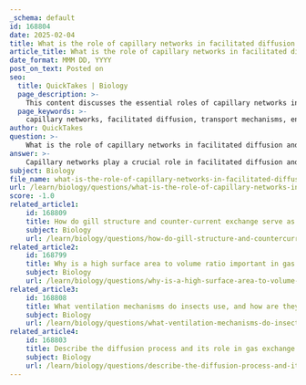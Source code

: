 ```yaml
---
_schema: default
id: 168804
date: 2025-02-04
title: What is the role of capillary networks in facilitated diffusion and transport mechanisms?
article_title: What is the role of capillary networks in facilitated diffusion and transport mechanisms?
date_format: MMM DD, YYYY
post_on_text: Posted on
seo:
  title: QuickTakes | Biology
  page_description: >-
    This content discusses the essential roles of capillary networks in facilitated diffusion and various transport mechanisms, highlighting their importance in cellular function, nutrient delivery, and waste removal in the circulatory system.
  page_keywords: >-
    capillary networks, facilitated diffusion, transport mechanisms, endothelial cells, blood vessels, small molecules, glucose, ions, homeostasis, concentration gradients, bulk flow, vesicular transport, nutrient exchange, waste removal
author: QuickTakes
question: >-
    What is the role of capillary networks in facilitated diffusion and transport mechanisms?
answer: >-
    Capillary networks play a crucial role in facilitated diffusion and transport mechanisms within the circulatory system. Here’s a detailed explanation of their functions:\n\n1. **Facilitated Diffusion**: Capillaries are the smallest blood vessels and are designed to allow the exchange of substances between blood and surrounding tissues. Small molecules, such as glucose and ions, can cross the capillary walls through facilitated diffusion. This process involves specific transmembrane proteins that help transport these molecules across the endothelial cell membranes of capillaries. These proteins act as carriers or channels, allowing substances that cannot easily diffuse through the lipid bilayer to enter or exit the bloodstream efficiently.\n\n2. **Transport Mechanisms**: In addition to facilitated diffusion, capillary networks utilize various transport mechanisms to ensure efficient exchange of fluids and solutes. These mechanisms include:\n   - **Simple Diffusion**: Small, nonpolar molecules can passively diffuse through the capillary walls without the need for transport proteins.\n   - **Bulk Flow**: This is a pressure-driven process where fluids move from areas of higher pressure in the capillaries to areas of lower pressure in the tissues. This mechanism is essential for the overall movement of fluids and helps maintain tissue hydration and nutrient delivery.\n   - **Vesicular Transport**: Larger molecules, such as proteins, may be transported across capillary walls via vesicles, which can encapsulate these molecules and facilitate their movement through the endothelial cells.\n\n3. **Role in Homeostasis**: The capillary networks are vital for maintaining homeostasis by regulating the exchange of oxygen, nutrients, and waste products between blood and tissues. Facilitated diffusion through capillaries ensures that essential molecules are delivered to cells while waste products are removed efficiently.\n\n4. **Concentration Gradients**: The effectiveness of facilitated diffusion in capillaries is largely dependent on concentration gradients. Molecules will naturally move from areas of higher concentration to areas of lower concentration, and the presence of transport proteins enhances this process, allowing for rapid and selective transport.\n\nIn summary, capillary networks are integral to facilitated diffusion and various transport mechanisms, enabling efficient exchange of substances necessary for cellular function and overall homeostasis. They facilitate the movement of small molecules and ions while also accommodating larger molecules through alternative transport methods.
subject: Biology
file_name: what-is-the-role-of-capillary-networks-in-facilitated-diffusion-and-transport-mechanisms.md
url: /learn/biology/questions/what-is-the-role-of-capillary-networks-in-facilitated-diffusion-and-transport-mechanisms
score: -1.0
related_article1:
    id: 168809
    title: How do gill structure and counter-current exchange serve as respiratory adaptations in fish?
    subject: Biology
    url: /learn/biology/questions/how-do-gill-structure-and-countercurrent-exchange-serve-as-respiratory-adaptations-in-fish
related_article2:
    id: 168799
    title: Why is a high surface area to volume ratio important in gas exchange and oxygen absorption?
    subject: Biology
    url: /learn/biology/questions/why-is-a-high-surface-area-to-volume-ratio-important-in-gas-exchange-and-oxygen-absorption
related_article3:
    id: 168808
    title: What ventilation mechanisms do insects use, and how are they adapted for larger insects?
    subject: Biology
    url: /learn/biology/questions/what-ventilation-mechanisms-do-insects-use-and-how-are-they-adapted-for-larger-insects
related_article4:
    id: 168803
    title: Describe the diffusion process and its role in gas exchange.
    subject: Biology
    url: /learn/biology/questions/describe-the-diffusion-process-and-its-role-in-gas-exchange
---
```


&nbsp;